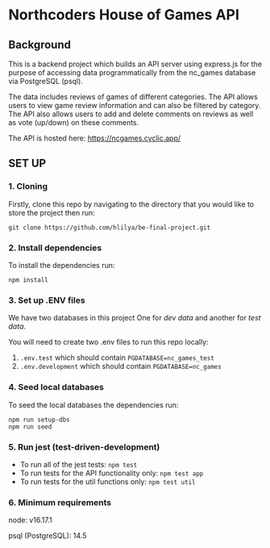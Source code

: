 # Northcoders House of Games API

## Background
This is a backend project which builds an API server using express.js for the purpose of accessing data programmatically from the nc_games database via PostgreSQL (psql). 

The data includes reviews of games of different categories. The API allows users to view game review information and can also be filtered by category. The API also allows users to add and delete comments on reviews as well as vote (up/down) on these comments. 

The API is hosted here: https://ncgames.cyclic.app/

## SET UP
### 1. Cloning 
Firstly, clone this repo by navigating to the directory that you would like to store the project then run:

```
git clone https://github.com/hlilya/be-final-project.git
```

### 2. Install dependencies
To install the dependencies run:

```
npm install
```

### 3. Set up .ENV files
We have two databases in this project
One for _dev data_ and another for _test data_.

You will need to create two .env files to run this repo locally:

1. `.env.test` which should contain `PGDATABASE=nc_games_test`
2. `.env.development` which should contain `PGDATABASE=nc_games`


### 4. Seed local databases
To seed the local databases the dependencies run:
``` 
npm run setup-dbs
npm run seed
```

### 5. Run jest (test-driven-development)
* To run all of the jest tests: `npm test`
* To run tests for the API functionality only:  `npm test app`
* To run tests for the util functions only:  `npm test util`

### 6. Minimum requirements
node: v16.17.1

psql (PostgreSQL): 14.5